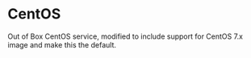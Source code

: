 # CentOS

Out of Box CentOS service, modified to include support for CentOS 7.x image and make this the default.